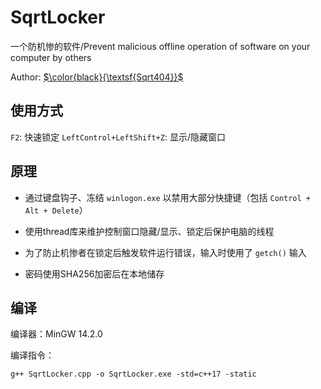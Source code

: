 # SqrtLocker
一个防机惨的软件/Prevent malicious offline operation of software on your computer by others

Author: [$\color{black}{\textsf{Sqrt404}}$](https://github.com/Sqrt404)

## 使用方式

`F2`:  快速锁定
`LeftControl+LeftShift+Z`: 显示/隐藏窗口


## 原理
 - 通过键盘钩子、冻结 `winlogon.exe` 以禁用大部分快捷键（包括 `Control + Alt + Delete`）

 - 使用thread库来维护控制窗口隐藏/显示、锁定后保护电脑的线程

 - 为了防止机惨者在锁定后触发软件运行错误，输入时使用了 `getch()` 输入

 - 密码使用SHA256加密后在本地储存


## 编译

编译器：MinGW 14.2.0

编译指令：
```
g++ SqrtLocker.cpp -o SqrtLocker.exe -std=c++17 -static
```
